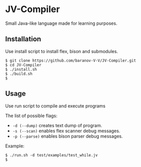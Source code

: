 # JV-Compiler

Small Java-like language made for learning purposes.

## Installation

Use install script to install flex, bison and submodules.

```Shell
$ git clone https://github.com/baranov-V-V/JV-Compiler.git
$ cd JV-Compiler
$ ./install.sh
$ ./build.sh
$
```

## Usage

Use run script to compile and execute programs

The list of possible flags:

* `-d (--dump)` creates text dump of program.
* `-s (--scan)` enables flex scanner debug messages.
* `-p (--parse)` enables bison parser debug messages.

Example:

```Shell
$ ./run.sh -d test/examples/test_while.jv
$
```
